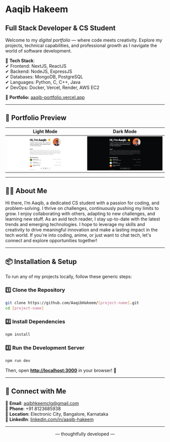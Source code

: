 # Aaqib Hakeem

## Full Stack Developer & CS Student

Welcome to my _digital portfolio_ — where code meets creativity. Explore my projects, technical capabilities, and professional growth as I navigate the world of software development.

🌟 **Tech Stack**:  
✔ Frontend: NextJS, ReactJS  
✔ Backend: NodeJS, ExpressJS  
✔ Databases: MongoDB, PostgreSQL  
✔ Languages: Python, C, C++, Java  
✔ DevOps: Docker, Vercel, Render, AWS EC2

🔗 **Portfolio:** [aaqib-portfolio.vercel.app](https://aaqibhakeem.vercel.app/)

---

## 📱 Portfolio Preview

| Light Mode                            | Dark Mode                            |
| ------------------------------------- | ------------------------------------ |
| ![Light Mode](content/light.png)      | ![Dark Mode](content/dark.png)       |

---

## 👨‍💻 About Me

Hi there, I’m Aaqib, a dedicated CS student with a passion for coding, and problem-solving. I thrive on challenges, continuously pushing my limits to grow. I enjoy collaborating with others, adapting to new challenges, and learning new stuff. As an avid tech reader, I stay up-to-date with the latest trends and emerging technologies. I hope to leverage my skills and creativity to drive meaningful innovation and make a lasting impact in the tech world. If you're into coding, anime, or just want to chat tech, let's connect and explore opportunities together!

---

## 📦 Installation & Setup

To run any of my projects locally, follow these generic steps:

### 1️⃣ Clone the Repository

```sh
git clone https://github.com/AaqibHakeem/[project-name].git
cd [project-name]
```

### 2️⃣ Install Dependencies

```sh
npm install
```

### 3️⃣ Run the Development Server

```sh
npm run dev
```

Then, open **[http://localhost:3000](http://localhost:3000/)** in your browser! 🚀

---

## 🔗 Connect with Me

📧 **Email**: [aqibhkeemclg@gmail.com](mailto:aqibhkeemclg@gmail.com)  
📱 **Phone**: +91 8123685938  
📍 **Location**: Electronic City, Bangalore, Karnataka  
💼 **LinkedIn**: [linkedin.com/in/aaqib-hakeem](https://linkedin.com/in/aaqib-hakeem)

---

<div align="center">— thoughtfully developed —</div>